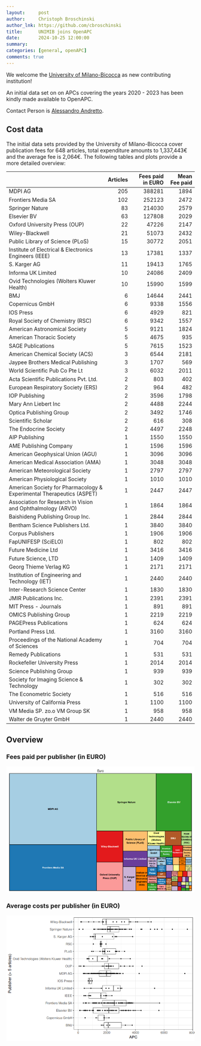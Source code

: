 ```yaml
---
layout:     post
author:     Christoph Broschinski
author_lnk: https://github.com/cbroschinski
title:      UNIMIB joins OpenAPC
date:       2024-10-25 12:00:00
summary:    
categories: [general, openAPC]
comments: true
---
```





We welcome the [University of Milano-Bicocca](https://en.unimib.it/) as new contributing institution!

An initial data set on on APCs covering the years 2020 - 2023 has been kindly made available to OpenAPC.

Contact Person is [Alessandro Andretto](mailto:alessandro.andretto@unimib.it).

    
## Cost data



The initial data sets provided by the University of Milano-Bicocca cover publication fees for 648 articles, total expenditure amounts to 1,337,443€ and the average fee is 2,064€. The following tables and plots provide a more detailed overview:




|                                                                      | Articles| Fees paid in EURO| Mean Fee paid|
|:---------------------------------------------------------------------|--------:|-----------------:|-------------:|
|MDPI AG                                                               |      205|            388281|          1894|
|Frontiers Media SA                                                    |      102|            252123|          2472|
|Springer Nature                                                       |       83|            214030|          2579|
|Elsevier BV                                                           |       63|            127808|          2029|
|Oxford University Press (OUP)                                         |       22|             47226|          2147|
|Wiley-Blackwell                                                       |       21|             51073|          2432|
|Public Library of Science (PLoS)                                      |       15|             30772|          2051|
|Institute of Electrical & Electronics Engineers (IEEE)                |       13|             17381|          1337|
|S. Karger AG                                                          |       11|             19413|          1765|
|Informa UK Limited                                                    |       10|             24086|          2409|
|Ovid Technologies (Wolters Kluwer Health)                             |       10|             15990|          1599|
|BMJ                                                                   |        6|             14644|          2441|
|Copernicus GmbH                                                       |        6|              9338|          1556|
|IOS Press                                                             |        6|              4929|           821|
|Royal Society of Chemistry (RSC)                                      |        6|              9342|          1557|
|American Astronomical Society                                         |        5|              9121|          1824|
|American Thoracic Society                                             |        5|              4675|           935|
|SAGE Publications                                                     |        5|              7615|          1523|
|American Chemical Society (ACS)                                       |        3|              6544|          2181|
|Jaypee Brothers Medical Publishing                                    |        3|              1707|           569|
|World Scientific Pub Co Pte Lt                                        |        3|              6032|          2011|
|Acta Scientific Publications Pvt. Ltd.                                |        2|               803|           402|
|European Respiratory Society (ERS)                                    |        2|               964|           482|
|IOP Publishing                                                        |        2|              3596|          1798|
|Mary Ann Liebert Inc                                                  |        2|              4488|          2244|
|Optica Publishing Group                                               |        2|              3492|          1746|
|Scientific Scholar                                                    |        2|               616|           308|
|The Endocrine Society                                                 |        2|              4497|          2248|
|AIP Publishing                                                        |        1|              1550|          1550|
|AME Publishing Company                                                |        1|              1596|          1596|
|American Geophysical Union (AGU)                                      |        1|              3096|          3096|
|American Medical Association (AMA)                                    |        1|              3048|          3048|
|American Meteorological Society                                       |        1|              2797|          2797|
|American Physiological Society                                        |        1|              1010|          1010|
|American Society for Pharmacology & Experimental Therapeutics (ASPET) |        1|              2447|          2447|
|Association for Research in Vision and Ophthalmology (ARVO)           |        1|              1864|          1864|
|Baishideng Publishing Group Inc.                                      |        1|              2844|          2844|
|Bentham Science Publishers Ltd.                                       |        1|              3840|          3840|
|Corpus Publishers                                                     |        1|              1906|          1906|
|FapUNIFESP (SciELO)                                                   |        1|               802|           802|
|Future Medicine Ltd                                                   |        1|              3416|          3416|
|Future Science, LTD                                                   |        1|              1409|          1409|
|Georg Thieme Verlag KG                                                |        1|              2171|          2171|
|Institution of Engineering and Technology (IET)                       |        1|              2440|          2440|
|Inter-Research Science Center                                         |        1|              1830|          1830|
|JMIR Publications Inc.                                                |        1|              2391|          2391|
|MIT Press - Journals                                                  |        1|               891|           891|
|OMICS Publishing Group                                                |        1|              2219|          2219|
|PAGEPress Publications                                                |        1|               624|           624|
|Portland Press Ltd.                                                   |        1|              3160|          3160|
|Proceedings of the National Academy of Sciences                       |        1|               704|           704|
|Remedy Publications                                                   |        1|               531|           531|
|Rockefeller University Press                                          |        1|              2014|          2014|
|Science Publishing Group                                              |        1|               939|           939|
|Society for Imaging Science & Technology                              |        1|               302|           302|
|The Econometric Society                                               |        1|               516|           516|
|University of California Press                                        |        1|              1100|          1100|
|VM Media SP. zo.o VM Group SK                                         |        1|               958|           958|
|Walter de Gruyter GmbH                                                |        1|              2440|          2440|



## Overview

### Fees paid per publisher (in EURO)

![plot of chunk tree_unimib_2024_10_25_full](/figure/tree_unimib_2024_10_25_full-1.png)


###  Average costs per publisher (in EURO)

![plot of chunk box_unimib_2024_10_25_publisher_full](/figure/box_unimib_2024_10_25_publisher_full-1.png)
